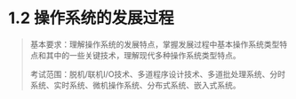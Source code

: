 # 1.2 操作系统的发展过程

> 基本要求：理解操作系统的发展特点，掌握发展过程中基本操作系统类型特点和其中的一些关键技术，理解现代多种操作系统类型特点。
>
> 考试范围：脱机/联机I/O技术、多道程序设计技术、多道批处理系统、分时系统、实时系统、微机操作系统、分布式系统、嵌入式系统。

